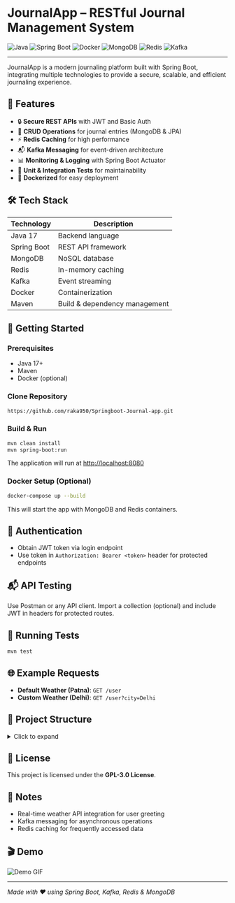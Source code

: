 # JournalApp – RESTful Journal Management System

![Java](https://img.shields.io/badge/Java-17-blue)
![Spring Boot](https://img.shields.io/badge/Spring%20Boot-3.2-green)
![Docker](https://img.shields.io/badge/Docker-blue)
![MongoDB](https://img.shields.io/badge/MongoDB-4.4-green)
![Redis](https://img.shields.io/badge/Redis-6.2-orange)
![Kafka](https://img.shields.io/badge/Kafka-3.4-purple)

---

JournalApp is a modern journaling platform built with Spring Boot, integrating multiple technologies to provide a secure, scalable, and efficient journaling experience.

## 🎯 Features

* 🔒 **Secure REST APIs** with JWT and Basic Auth
* 📝 **CRUD Operations** for journal entries (MongoDB & JPA)
* ⚡ **Redis Caching** for high performance
* 📬 **Kafka Messaging** for event-driven architecture
* 📊 **Monitoring & Logging** with Spring Boot Actuator
* 🧪 **Unit & Integration Tests** for maintainability
* 🐳 **Dockerized** for easy deployment

## 🛠️ Tech Stack

| Technology  | Description                   |
| ----------- | ----------------------------- |
| Java 17     | Backend language              |
| Spring Boot | REST API framework            |
| MongoDB     | NoSQL database                |
| Redis       | In-memory caching             |
| Kafka       | Event streaming               |
| Docker      | Containerization              |
| Maven       | Build & dependency management |

## 🚀 Getting Started

### Prerequisites

* Java 17+
* Maven
* Docker (optional)

### Clone Repository

```bash
https://github.com/raka950/Springboot-Journal-app.git
```

### Build & Run

```bash
mvn clean install
mvn spring-boot:run
```

The application will run at [http://localhost:8080](http://localhost:8080)

### Docker Setup (Optional)

```bash
docker-compose up --build
```

This will start the app with MongoDB and Redis containers.

## 🔐 Authentication

* Obtain JWT token via login endpoint
* Use token in `Authorization: Bearer <token>` header for protected endpoints

## 📬 API Testing

Use Postman or any API client. Import a collection (optional) and include JWT in headers for protected routes.

## 🧪 Running Tests

```bash
mvn test
```

## 🌐 Example Requests

* **Default Weather (Patna)**: `GET /user`
* **Custom Weather (Delhi)**: `GET /user?city=Delhi`

## 📂 Project Structure

<details>
<summary>Click to expand</summary>

```
src/
├── main/
│   ├── java/com/example/journalapp/
│   │   ├── controller/
│   │   ├── service/
│   │   ├── repository/
│   │   ├── model/
│   │   ├── config/
│   │   ├── exception/
│   │   ├── security/
│   │   ├── util/
│   │   ├── cache/
│   │   └── messaging/
│   └── resources/
│       ├── application.yml
│       ├── logback-spring.xml
│       └── ...
└── test/
    └── java/com/example/journalapp/
```

</details>

## 📄 License

This project is licensed under the **GPL-3.0 License**.

## 📌 Notes

* Real-time weather API integration for user greeting
* Kafka messaging for asynchronous operations
* Redis caching for frequently accessed data

## 🎬 Demo

![Demo GIF](https://media.giphy.com/media/your-demo-gif.gif)

---

*Made with ❤️ using Spring Boot, Kafka, Redis & MongoDB*
